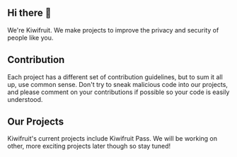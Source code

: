 ## Hi there 👋
We're Kiwifruit. We make projects to improve the privacy and security of people like you.

## Contribution
Each project has a different set of contribution guidelines, but to sum it all up, use common sense. Don't try to sneak malicious code into our projects, and please comment on your contributions if possible so your code is easily understood.

## Our Projects
Kiwifruit's current projects include Kiwifruit Pass. We will be working on other, more exciting projects later though so stay tuned!

<!--

**Here are some ideas to get you started:**

🙋‍♀️ A short introduction - what is your organization all about?
🌈 Contribution guidelines - how can the community get involved?
👩‍💻 Useful resources - where can the community find your docs? Is there anything else the community should know?
🍿 Fun facts - what does your team eat for breakfast?
🧙 Remember, you can do mighty things with the power of [Markdown](https://docs.github.com/github/writing-on-github/getting-started-with-writing-and-formatting-on-github/basic-writing-and-formatting-syntax)
-->
